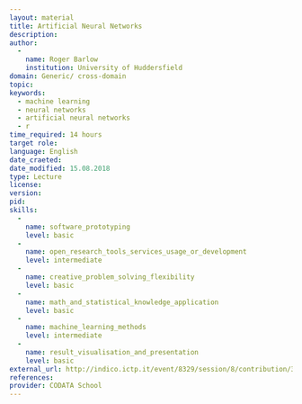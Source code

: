 ```yaml
---
layout: material
title: Artificial Neural Networks
description: 
author: 
  - 
    name: Roger Barlow
    institution: University of Huddersfield
domain: Generic/ cross-domain
topic: 
keywords: 
  - machine learning
  - neural networks
  - artificial neural networks
  - r
time_required: 14 hours
target role: 
language: English
date_craeted: 
date_modified: 15.08.2018
type: Lecture
license: 
version: 
pid: 
skills: 
  - 
    name: software_prototyping
    level: basic
  - 
    name: open_research_tools_services_usage_or_development
    level: intermediate
  - 
    name: creative_problem_solving_flexibility
    level: basic
  - 
    name: math_and_statistical_knowledge_application
    level: basic
  - 
    name: machine_learning_methods
    level: intermediate
  - 
    name: result_visualisation_and_presentation
    level: basic
external_url: http://indico.ictp.it/event/8329/session/8/contribution/31
references: 
provider: CODATA School
---
```

